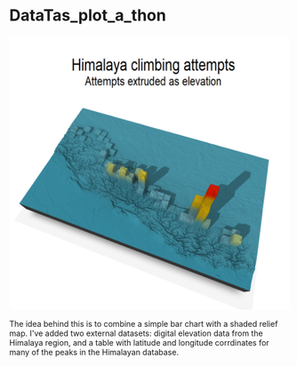 # DataTas_plot_a_thon

![alt text][final_plot]

[final_plot]: https://github.com/cverdel/DataTas_plot_a_thon/blob/main/final_plot.png?raw=true

The idea behind this is to combine a simple bar chart with a shaded relief map. I've added two external datasets: digital elevation data from the Himalaya region, and a table with latitude and longitude corrdinates for many of the peaks in the Himalayan database.
